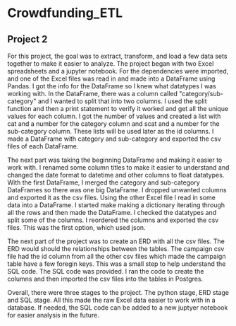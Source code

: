 # Crowdfunding_ETL
## Project 2

For this project, the goal was to extract, transform, and load a few data sets together to make it easier to analyze. The project began with two Excel spreadsheets and a jupyter notebook. For the dependencies were imported, and one of the Excel files was read in and made into a DataFrame using Pandas. I got the info for the DataFrame so I knew what datatypes I was working with. In the DataFrame, there was a column called "category/sub-category" and I wanted to split that into two columns. I used the split function and then a print statement to verify it worked and get all the unique values for each column. I got the number of values and created a list with cat and a number for the category column and scat and a number for the sub-category column. These lists will be used later as the id columns. I made a DataFrame with category and sub-category and exported the csv files of each DataFrame. 

The next part was taking the beginning DataFrame and making it easier to work with. I renamed some column titles to make it easier to understand and changed the date format to datetime and other columns to float datatypes. With the first DataFrame, I merged the category and sub-category DataFrames so there was one big DataFrame. I dropped unwanted columns and exported it as the csv files. Using the other Excel file I read in some data into a DataFrame. I started make making a dictionary iterating through all the rows and then made the DataFrame. I checked the datatypes and split some of the columns. I reordered the columns and exported the csv files. This was the first option, which used json. 

The next part of the project was to create an ERD with all the csv files. The ERD would should the relationships between the tables. The campaign csv file had the id column from all the other csv files which made the campaign table have a few foregin keys. This was a small step to help understand the SQL code. The SQL code was provided. I ran the code to create the columns and then imported the csv files into the tables in Postgres. 

Overall, there were three stages to the project. The python stage, ERD stage and SQL stage. All this made the raw Excel data easier to work with in a database. If needed, the SQL code can be added to a new juptyer notebook for easier analysis in the future. 
